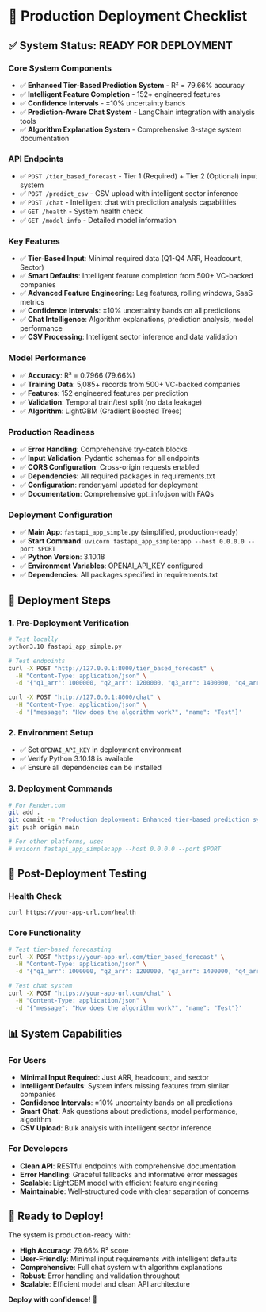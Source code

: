 # 🚀 Production Deployment Checklist

## ✅ **System Status: READY FOR DEPLOYMENT**

### **Core System Components**
- ✅ **Enhanced Tier-Based Prediction System** - R² = 79.66% accuracy
- ✅ **Intelligent Feature Completion** - 152+ engineered features
- ✅ **Confidence Intervals** - ±10% uncertainty bands
- ✅ **Prediction-Aware Chat System** - LangChain integration with analysis tools
- ✅ **Algorithm Explanation System** - Comprehensive 3-stage system documentation

### **API Endpoints**
- ✅ `POST /tier_based_forecast` - Tier 1 (Required) + Tier 2 (Optional) input system
- ✅ `POST /predict_csv` - CSV upload with intelligent sector inference
- ✅ `POST /chat` - Intelligent chat with prediction analysis capabilities
- ✅ `GET /health` - System health check
- ✅ `GET /model_info` - Detailed model information

### **Key Features**
- ✅ **Tier-Based Input**: Minimal required data (Q1-Q4 ARR, Headcount, Sector)
- ✅ **Smart Defaults**: Intelligent feature completion from 500+ VC-backed companies
- ✅ **Advanced Feature Engineering**: Lag features, rolling windows, SaaS metrics
- ✅ **Confidence Intervals**: ±10% uncertainty bands on all predictions
- ✅ **Chat Intelligence**: Algorithm explanations, prediction analysis, model performance
- ✅ **CSV Processing**: Intelligent sector inference and data validation

### **Model Performance**
- ✅ **Accuracy**: R² = 0.7966 (79.66%)
- ✅ **Training Data**: 5,085+ records from 500+ VC-backed companies
- ✅ **Features**: 152 engineered features per prediction
- ✅ **Validation**: Temporal train/test split (no data leakage)
- ✅ **Algorithm**: LightGBM (Gradient Boosted Trees)

### **Production Readiness**
- ✅ **Error Handling**: Comprehensive try-catch blocks
- ✅ **Input Validation**: Pydantic schemas for all endpoints
- ✅ **CORS Configuration**: Cross-origin requests enabled
- ✅ **Dependencies**: All required packages in requirements.txt
- ✅ **Configuration**: render.yaml updated for deployment
- ✅ **Documentation**: Comprehensive gpt_info.json with FAQs

### **Deployment Configuration**
- ✅ **Main App**: `fastapi_app_simple.py` (simplified, production-ready)
- ✅ **Start Command**: `uvicorn fastapi_app_simple:app --host 0.0.0.0 --port $PORT`
- ✅ **Python Version**: 3.10.18
- ✅ **Environment Variables**: OPENAI_API_KEY configured
- ✅ **Dependencies**: All packages specified in requirements.txt

## 🎯 **Deployment Steps**

### **1. Pre-Deployment Verification**
```bash
# Test locally
python3.10 fastapi_app_simple.py

# Test endpoints
curl -X POST "http://127.0.0.1:8000/tier_based_forecast" \
  -H "Content-Type: application/json" \
  -d '{"q1_arr": 1000000, "q2_arr": 1200000, "q3_arr": 1400000, "q4_arr": 1600000, "headcount": 50, "sector": "Data & Analytics"}'

curl -X POST "http://127.0.0.1:8000/chat" \
  -H "Content-Type: application/json" \
  -d '{"message": "How does the algorithm work?", "name": "Test"}'
```

### **2. Environment Setup**
- ✅ Set `OPENAI_API_KEY` in deployment environment
- ✅ Verify Python 3.10.18 is available
- ✅ Ensure all dependencies can be installed

### **3. Deployment Commands**
```bash
# For Render.com
git add .
git commit -m "Production deployment: Enhanced tier-based prediction system with intelligent chat"
git push origin main

# For other platforms, use:
# uvicorn fastapi_app_simple:app --host 0.0.0.0 --port $PORT
```

## 🔧 **Post-Deployment Testing**

### **Health Check**
```bash
curl https://your-app-url.com/health
```

### **Core Functionality**
```bash
# Test tier-based forecasting
curl -X POST "https://your-app-url.com/tier_based_forecast" \
  -H "Content-Type: application/json" \
  -d '{"q1_arr": 1000000, "q2_arr": 1200000, "q3_arr": 1400000, "q4_arr": 1600000, "headcount": 50, "sector": "Data & Analytics"}'

# Test chat system
curl -X POST "https://your-app-url.com/chat" \
  -H "Content-Type: application/json" \
  -d '{"message": "How does the algorithm work?", "name": "Test"}'
```

## 📊 **System Capabilities**

### **For Users**
- **Minimal Input Required**: Just ARR, headcount, and sector
- **Intelligent Defaults**: System infers missing features from similar companies
- **Confidence Intervals**: ±10% uncertainty bands on all predictions
- **Smart Chat**: Ask questions about predictions, model performance, algorithm
- **CSV Upload**: Bulk analysis with intelligent sector inference

### **For Developers**
- **Clean API**: RESTful endpoints with comprehensive documentation
- **Error Handling**: Graceful fallbacks and informative error messages
- **Scalable**: LightGBM model with efficient feature engineering
- **Maintainable**: Well-structured code with clear separation of concerns

## 🎉 **Ready to Deploy!**

The system is production-ready with:
- **High Accuracy**: 79.66% R² score
- **User-Friendly**: Minimal input requirements with intelligent defaults
- **Comprehensive**: Full chat system with algorithm explanations
- **Robust**: Error handling and validation throughout
- **Scalable**: Efficient model and clean API architecture

**Deploy with confidence!** 🚀
